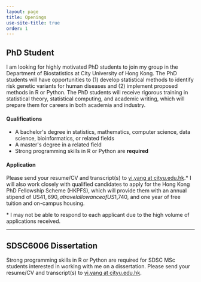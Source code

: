```yaml
---
layout: page
title: Openings
use-site-title: true
order: 1
---
```


## PhD Student

I am looking for highly motivated PhD students to join my group in the Department of Biostatistics at City University of Hong Kong. The PhD students will have opportunities to (1) develop statistical methods to identify risk genetic variants for human diseases and (2) implement proposed methods in R or Python. The PhD students will receive rigorous training in statistical theory, statistical computing, and academic writing, which will prepare them for careers in both academia and industry.

#### Qualifications
- A bachelor's degree in statistics, mathematics, computer science, data science, bioinformatics, or related fields
- A master's degree in a related field
- Strong programming skills in R or Python are **required**

#### Application

Please send your resume/CV and transcript(s) to [yi.yang at cityu.edu.hk](mailto:yi.yang@cityu.edu.hk).* I will also work closely with qualified candidates to apply for the Hong Kong PhD Fellowship Scheme (HKPFS), which will provide them with an annual stipend of US$41,690, a travel allowance of US$1,740, and one year of free tuition and on-campus housing. 

\* I may not be able to respond to each applicant due to the high volume of applications received.

---

## SDSC6006 Dissertation

Strong programming skills in R or Python are required for SDSC MSc students interested in working with me on a dissertation. Please send your resume/CV and transcript(s) to [yi.yang at cityu.edu.hk](mailto:yi.yang@cityu.edu.hk).
